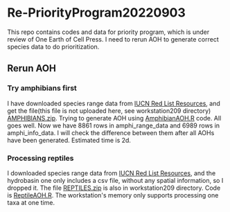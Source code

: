 # Re-PriorityProgram20220903
This repo contains codes and data for priority program, which is under review of One Earth of Cell Press. I need to rerun AOH to generate correct species data to do prioritization.

## Rerun AOH
### Try amphibians first
I have downloaded species range data from [IUCN Red List Resources](https://www.iucnredlist.org/resources/spatial-data-download), and get the file(this file is not uploaded here, see workstation209 directory) [AMPHIBIANS.zip](ReAOH/AMPHIBIANS.zip). Trying to generate AOH using [AmphibianAOH.R](ReAOH/AmphibianAOH.R) code.
All goes well. Now we have 8861 rows in amphi_range_data and 6989 rows in amphi_info_data. I will check the difference between them after all AOHs have been generated. Estimated time is 2d.
### Processing reptiles
I downloaded species range data from [IUCN Red List Resources](https://www.iucnredlist.org/resources/spatial-data-download), and the hydrobasin one only includes a csv file, without any spatial information, so I dropped it. The file [REPTILES.zip](ReAOH/REPTILES.zip) is also in workstation209 directory. Code is [ReptileAOH.R](ReAOH/ReptileAOH.R).
The workstation's memory only supports processing one taxa at one time.
